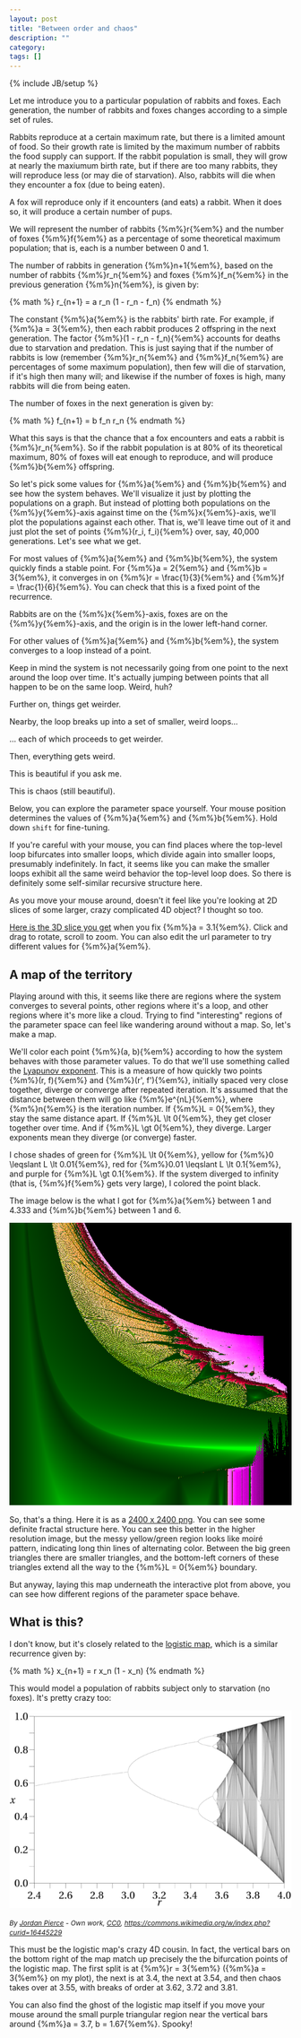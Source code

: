 ```yaml
---
layout: post
title: "Between order and chaos"
description: ""
category:
tags: []
---
```

{% include JB/setup %}

<style type="text/css">
  .bg {
    background: no-repeat center url('/assets/img/chaos/map.png');
    background-size: 700px 700px;
    position: absolute;
    width: 700px;
    height: 700px;
    z-index: 1;
  }
  .canvas {
    background: black;
    border: none;
    margin-bottom: 10px;
  }
  .canvas-transparent {
    border: none;
    margin-bottom: 10px;
    position: relative;
    z-index: 2;
  }
  p img {
    background: black;
  }
</style>

<script type="text/javascript">

  var xmin = 1.0;
  var xmax = 4.33333333;
  var ymin = 1.0;
  var ymax = 6.0;

  var zoom = null;

  function setupCanvas(id, a, b, doExponent) {

    var canvas = document.getElementById(id);
    var ctx = canvas.getContext("2d");
    ctx.fillStyle = "#ffffff";
    ctx.font = "14px Arial";

    if (a && b) {
      draw(canvas, ctx, a, b);
    }
    else {
      canvas.style.cursor = "crosshair";

      canvas.onclick = function(evt) {
        if (zoom) {
          zoom = null;
        }
        else {
          zoom = pixelToParams(canvas, evt.offsetX, evt.offsetY);
          zoom.a = a;
          zoom.b = b;
        }
        draw(canvas, ctx, a, b, doExponent);
      };

      canvas.onmousemove = function(evt) {
        if (evt.metaKey) return;

        var params = pixelToParams(canvas, evt.offsetX, evt.offsetY);

        var da = 0;
        var db = 0;
        var d = 0.1;
        var d2 = 0.01;

        if (zoom) {
          if (evt.shiftKey) {
            da = params.px * d2 - d2/2;
            db = params.py * d2 - d2/2;
          }
          else {
            a = zoom.a + params.px * d - d/2;
            b = zoom.b + params.py * d - d/2;
          }
        }
        else {
          if (evt.shiftKey) {
            da = params.px * d - d/2;
            db = params.py * d - d/2;
          }
          else {
            a = params.a;
            b = params.b;
          }
        }

        draw(canvas, ctx, a+da, b+db, doExponent);
      };
    }
  }

  function pixelToParams(canvas, x, y) {
    return {
      px: x / canvas.clientWidth,
      py: y / canvas.clientHeight,
      a: xmin + (xmax - xmin) * (x / canvas.clientWidth),
      b: ymax - (ymax - ymin) * (y / canvas.clientHeight)
    };
  }

  function pointToPixel(canvas, r, f) {
    if (zoom) {
      r = (r - zoom.px + 0.05) * 10;
      f = 1 - ((1 - f) - zoom.py + 0.05) * 10;
    }
    return {
      x: r * canvas.clientWidth,
      y: (1 - f) * canvas.clientHeight
    };
  }

  function draw(canvas, ctx, a, b, doExponent) {
    ctx.clearRect(0, 0, canvas.width, canvas.height);
    ctx.fillText('a = ' + a.toFixed(5), 520, 20);
    ctx.fillText('b = ' + b.toFixed(5), 610, 20);

    var L = iterate(a, b, 40000, doExponent, function(r, f) {
      var p = pointToPixel(canvas, r, f);
      ctx.fillRect(p.x, p.y, 1, 1);
    });

    if (doExponent) {
      ctx.fillText('L = ' + L.toFixed(5), 430, 20);
    }
  }

  function iterate(a, b, N, doExponent, cb) {
    var r = 0.1;
    var f = 0.1;

    var dx = 0.0000001;
    var dy = 0.0000001;
    var d0 = Math.sqrt(dx*dx + dy*dy);
    var L = 0;

    for (var i = 0; i < N; i++) {
      var r2 = a * r * (1 - r - f);
      var f2 = b * f * r;

      if (i == 1000 && (Number.isNaN(f) || Math.abs(f) > 1000)) return null;

      if (doExponent && i > 1000) {
        var r0 = a * (r+dx) * (1 - (r+dx) - (f+dy));
        var f0 = b * (f+dy) * (r+dx);
        var dr = r0 - r2;
        var df = f0 - f2;
        var d1 = Math.sqrt(dr*dr + df*df);
        var dd = d0 / d1;
        L -= Math.log(dd);
        dx = dr * dd;
        dy = df * dd;
      }

      r = r2;
      f = f2;
      cb(r, f);
    }

    return L / N;
  }
</script>

Let me introduce you to a particular population of rabbits and foxes. Each generation, the number of rabbits and
foxes changes according to a simple set of rules.

Rabbits reproduce at a certain maximum rate, but there is a limited amount of food. So their growth rate is limited by
the maximum number of rabbits the food supply can support. If the rabbit population is small, they will grow at nearly
the maxiumum birth rate, but if there are too many rabbits, they will reproduce less (or may die of starvation).
Also, rabbits will die when they encounter a fox (due to being eaten).

A fox will reproduce only if it encounters (and eats) a rabbit. When it does so, it will produce a certain number of pups.

We will represent the number of rabbits {%m%}r{%em%} and the number of foxes {%m%}f{%em%} as a percentage of some
theoretical maximum population; that is, each is a number between 0 and 1.

The number of rabbits in generation {%m%}n+1{%em%}, based on the number of rabbits {%m%}r_n{%em%}
and foxes {%m%}f_n{%em%} in the previous generation {%m%}n{%em%}, is given by:

{% math %}
r_{n+1} = a r_n (1 - r_n - f_n)
{% endmath %}

The constant {%m%}a{%em%} is the rabbits' birth rate. For example, if {%m%}a = 3{%em%}, then each rabbit produces 2 offspring in the
next generation. The factor {%m%}(1 - r_n - f_n){%em%} accounts for deaths due to starvation and predation. This is just
saying that if the number of rabbits is low (remember {%m%}r_n{%em%} and {%m%}f_n{%em%} are percentages of some maximum population),
then few will die of starvation, if it's high then many will; and likewise if the number of foxes is high, many rabbits will die from
being eaten.

The number of foxes in the next generation is given by:

{% math %}
f_{n+1} = b f_n r_n
{% endmath %}

What this says is that the chance that a fox encounters and eats a rabbit is {%m%}r_n{%em%}. So if the rabbit population is at
80% of its theoretical maximum, 80% of foxes will eat enough to reproduce, and will produce {%m%}b{%em%} offspring.

So let's pick some values for {%m%}a{%em%} and {%m%}b{%em%} and see how the system behaves. We'll visualize it
just by plotting the populations on a graph. But instead of plotting both populations on the {%m%}y{%em%}-axis against
time on the {%m%}x{%em%}-axis, we'll plot the populations against each other. That is, we'll leave time out of it and just
plot the set of points {%m%}(r_i, f_i){%em%} over, say, 40,000 generations. Let's see what we get.

For most values of {%m%}a{%em%} and {%m%}b{%em%}, the system quickly finds a stable point.
For {%m%}a = 2{%em%} and {%m%}b = 3{%em%}, it converges in on {%m%}r = \frac{1}{3}{%em%} and {%m%}f = \frac{1}{6}{%em%}.
You can check that this is a fixed point of the recurrence.
<canvas id="canvas0" class="canvas" width="700" height="700"></canvas>
<script type="text/javascript">
  setupCanvas("canvas0", 2, 3)
</script>
Rabbits are on the {%m%}x{%em%}-axis, foxes are on the {%m%}y{%em%}-axis, and the origin is in the lower left-hand corner.

For other values of {%m%}a{%em%} and {%m%}b{%em%}, the system converges to a loop instead of a point.
<canvas id="canvas1" class="canvas" width="700" height="700"></canvas>
<script type="text/javascript">
  setupCanvas("canvas1", 2.9, 3.2)
</script>
Keep in mind the system is not necessarily going from one point to the next around the loop over time.
It's actually jumping between points that all happen to be on the same loop. Weird, huh?

Further on, things get weirder.
<canvas id="canvas2" class="canvas" width="700" height="700"></canvas>
<script type="text/javascript">
  setupCanvas("canvas2", 3.15333, 3.44286)
</script>

Nearby, the loop breaks up into a set of smaller, weird loops...
<canvas id="canvas3" class="canvas" width="700" height="700"></canvas>
<script type="text/javascript">
  setupCanvas("canvas3", 3.08143, 3.66334)
</script>

... each of which proceeds to get weirder.
<canvas id="canvas4" class="canvas" width="700" height="700"></canvas>
<script type="text/javascript">
  setupCanvas("canvas4", 3.13276, 3.66883)
</script>

Then, everything gets weird.
<canvas id="canvas5" class="canvas" width="700" height="700"></canvas>
<script type="text/javascript">
  setupCanvas("canvas5", 3.20667, 3.5)
</script>

This is beautiful if you ask me.
<canvas id="canvas6" class="canvas" width="700" height="700"></canvas>
<script type="text/javascript">
  setupCanvas("canvas6", 3.11376, 3.88351)
</script>

This is chaos (still beautiful).
<canvas id="canvas7" class="canvas" width="700" height="700"></canvas>
<script type="text/javascript">
  setupCanvas("canvas7", 3.41262, 3.61603)
</script>

Below, you can explore the parameter space yourself. Your mouse position determines the values of {%m%}a{%em%} and {%m%}b{%em%}.
Hold down `shift` for fine-tuning.

<canvas id="canvas-i" class="canvas" width="700" height="700"></canvas>
<script type="text/javascript">
  setupCanvas("canvas-i")
</script>

If you're careful with your mouse, you can find places where the top-level loop bifurcates into smaller loops,
which divide again into smaller loops, presumably indefinitely.
In fact, it seems like you can make the smaller loops exhibit all the same weird behavior the top-level loop does.
So there is definitely some self-similar recursive structure here.

As you move your mouse around, doesn't it feel like you're looking at 2D slices of some larger, crazy complicated 4D object?
I thought so too.

[Here is the 3D slice you get](/assets/html/chaos.html?3.1) when you fix {%m%}a = 3.1{%em%}.
Click and drag to rotate, scroll to zoom. You can also edit the url parameter to try different values for {%m%}a{%em%}.

## A map of the territory

Playing around with this, it seems like there are regions where the system converges to several points, other regions where
it's a loop, and other regions where it's more like a cloud. Trying to find "interesting" regions of the parameter space
can feel like wandering around without a map. So, let's make a map.

We'll color each point {%m%}(a, b){%em%} according to how the system behaves with those parameter values.
To do that we'll use something called the [Lyapunov exponent](https://en.wikipedia.org/wiki/Lyapunov_exponent).
This is a measure of how quickly two points {%m%}(r, f){%em%} and {%m%}(r', f'){%em%}, initially spaced very close together, diverge or converge after
repeated iteration. It's assumed that the distance between them will go like {%m%}e^{nL}{%em%}, where {%m%}n{%em%}
is the iteration number. If {%m%}L = 0{%em%}, they stay the same distance apart. If {%m%}L \lt 0{%em%}, they get closer
together over time. And if {%m%}L \gt 0{%em%}, they diverge. Larger exponents mean they diverge (or converge) faster.

I chose shades of green for {%m%}L \lt 0{%em%}, yellow for {%m%}0 \leqslant L \lt 0.01{%em%}, red for {%m%}0.01 \leqslant L \lt 0.1{%em%}, and
purple for {%m%}L \gt 0.1{%em%}.
If the system diverged to infinity (that is, {%m%}f{%em%} gets very large), I colored the point black.

The image below is the what I got for {%m%}a{%em%} between 1 and 4.333 and {%m%}b{%em%} between 1 and 6.

![map](/assets/img/chaos/map.png)

So, that's a thing. Here it is as a [2400 x 2400 png](/assets/img/chaos/map-2400.png). You can see some definite fractal structure here.
You can see this better in the higher resolution image, but the messy yellow/green region looks like moiré pattern, indicating long thin lines of alternating color. Between the big green triangles there are smaller triangles, and the bottom-left corners of these triangles extend all the way to the
{%m%}L = 0{%em%} boundary.

But anyway, laying this map underneath the interactive plot from above, you can see how different regions of the parameter space behave.

<div class="bg"></div>
<canvas id="canvas-t" class="canvas-transparent" width="700" height="700"></canvas>
<script type="text/javascript">
  setupCanvas("canvas-t", null, null, true)
</script>

## What is this?

I don't know, but it's closely related to the [logistic map](https://en.wikipedia.org/wiki/Logistic_map), which is a similar
recurrence given by:

{% math %}
x_{n+1} = r x_n (1 - x_n)
{% endmath %}

This would model a population of rabbits subject only to starvation (no foxes). It's pretty crazy too:

![logistic map](/assets/img/chaos/logistic.png)

<span style="font-size: 12px; font-style: italic">
  By <a href="//commons.wikimedia.org/wiki/User:Efecretion" title="User:Efecretion">Jordan Pierce</a> - <span class="int-own-work" lang="en">Own work</span>, <a href="http://creativecommons.org/publicdomain/zero/1.0/deed.en" title="Creative Commons Zero, Public Domain Dedication">CC0</a>, <a href="https://commons.wikimedia.org/w/index">https://commons.wikimedia.org/w/index.php?curid=16445229</a>
</span>

This must be the logistic map's crazy 4D cousin. In fact, the vertical bars on the bottom right of the map match up
precisely the the bifurcation points of the logistic map. The first split is at {%m%}r = 3{%em%} ({%m%}a = 3{%em%} on my plot),
the next is at 3.4, the next at 3.54, and then chaos takes over at 3.55, with breaks of order at 3.62, 3.72 and 3.81.

You can also find the ghost of the logistic map itself if you move your mouse around the small purple triangular region near
the vertical bars around {%m%}a = 3.7, b = 1.67{%em%}. Spooky!

